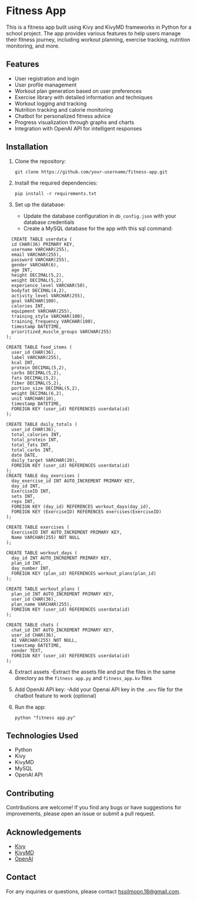 # Fitness App

This is a fitness app built using Kivy and KivyMD frameworks in Python for a school project. The app provides various features to help users manage their fitness journey, including workout planning, exercise tracking, nutrition monitoring, and more.

## Features

- User registration and login
- User profile management
- Workout plan generation based on user preferences
- Exercise library with detailed information and techniques
- Workout logging and tracking
- Nutrition tracking and calorie monitoring
- Chatbot for personalized fitness advice
- Progress visualization through graphs and charts
- Integration with OpenAI API for intelligent responses

## Installation

1. Clone the repository:
   ```
   git clone https://github.com/your-username/fitness-app.git
   ```

2. Install the required dependencies:
   ```
   pip install -r requirements.txt
   ```

3. Set up the database:
   - Update the database configuration in `db_config.json` with your database credentials
   - Create a MySQL database for the app with this sql command:
  ```
    CREATE TABLE userdata (
    id CHAR(36) PRIMARY KEY,
    username VARCHAR(255),
    email VARCHAR(255),
    password VARCHAR(255),
    gender VARCHAR(6),
    age INT,
    height DECIMAL(5,2),
    weight DECIMAL(5,2),
    experience_level VARCHAR(50),
    bodyfat DECIMAL(4,2),
    activity_level VARCHAR(255),
    goal VARCHAR(100),
    calories INT,
    equipment VARCHAR(255),
    training_style VARCHAR(100),
    training_frequency VARCHAR(100),
    timestamp DATETIME,
    prioritized_muscle_groups VARCHAR(255)
);

CREATE TABLE food_items (
    user_id CHAR(36),
    label VARCHAR(255),
    kcal INT,
    protein DECIMAL(5,2),
    carbs DECIMAL(5,2),
    fats DECIMAL(5,2),
    fiber DECIMAL(5,2),
    portion_size DECIMAL(5,2),
    weight DECIMAL(6,2),
    unit VARCHAR(10),
    timestamp DATETIME,
    FOREIGN KEY (user_id) REFERENCES userdata(id)
);

CREATE TABLE daily_totals (
    user_id CHAR(36),
    total_calories INT,
    total_protein INT,
    total_fats INT,
    total_carbs INT,
    date DATE,
    daily_target VARCHAR(20),
    FOREIGN KEY (user_id) REFERENCES userdata(id)
);
CREATE TABLE day_exercises (
    day_exercise_id INT AUTO_INCREMENT PRIMARY KEY,
    day_id INT,
    ExerciseID INT,
    sets INT,
    reps INT,
    FOREIGN KEY (day_id) REFERENCES workout_days(day_id),
    FOREIGN KEY (ExerciseID) REFERENCES exercises(ExerciseID)
);

CREATE TABLE exercises (
    ExerciseID INT AUTO_INCREMENT PRIMARY KEY,
    Name VARCHAR(255) NOT NULL
);

CREATE TABLE workout_days (
    day_id INT AUTO_INCREMENT PRIMARY KEY,
    plan_id INT,
    day_number INT,
    FOREIGN KEY (plan_id) REFERENCES workout_plans(plan_id)
);

CREATE TABLE workout_plans (
    plan_id INT AUTO_INCREMENT PRIMARY KEY,
    user_id CHAR(36),
    plan_name VARCHAR(255),
    FOREIGN KEY (user_id) REFERENCES userdata(id)
);

CREATE TABLE chats (
    chat_id INT AUTO_INCREMENT PRIMARY KEY,
    user_id CHAR(36),
    AI VARCHAR(255) NOT NULL,
    timestamp DATETIME,
    sender TEXT,
    FOREIGN KEY (user_id) REFERENCES userdata(id)
);
```
4. Extract assets
    -Extract the assets file and put the files in the same directory as the `fitness app.py` and `fitness_app.kv` files
   
6. Add OpenAI API key:
   -Add your Openai API key in the `.env` file for the chatbot feature to work (optional)
   
8. Run the app:
   ```
   python "fitness app.py"
   ```

## Technologies Used

- Python
- Kivy
- KivyMD
- MySQL
- OpenAI API

## Contributing

Contributions are welcome! If you find any bugs or have suggestions for improvements, please open an issue or submit a pull request.

## Acknowledgements

- [Kivy](https://kivy.org/)
- [KivyMD](https://kivymd.readthedocs.io/)
- [OpenAI](https://openai.com/)

## Contact

For any inquiries or questions, please contact [hssilmoon.18@gmail.com](mailto:hssilmoon.18@gmail.com).
